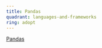 ```yaml
---
title: Pandas
quadrant: languages-and-frameworks
ring: adopt
---
```


[Pandas](https://pandas.pydata.org/)
